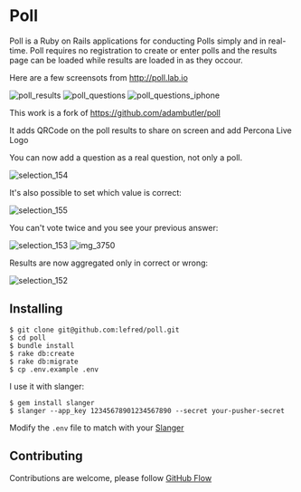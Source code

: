 # Poll

Poll is a Ruby on Rails applications for conducting Polls simply and in real-time. Poll requires no registration to create or enter polls and the results page can be loaded while results are loaded in as they occour.

Here are a few screensots from http://poll.lab.io

![poll_results](https://cloud.githubusercontent.com/assets/609675/14274324/e4cde01a-fb10-11e5-9069-36613f8ef245.png)
![poll_questions](https://cloud.githubusercontent.com/assets/609675/14274325/e4d0a3cc-fb10-11e5-8223-f4d139edb9f1.png)
![poll_questions_iphone](https://cloud.githubusercontent.com/assets/609675/14274326/e4d3c4bc-fb10-11e5-9b46-1b501c01b9b1.png)

This work is a fork of https://github.com/adambutler/poll

It adds QRCode on the poll results to share on screen and add Percona Live Logo

You can now add a question as a real question, not only a poll.

![selection_154](https://cloud.githubusercontent.com/assets/609675/14320324/e9dfa2e6-fc14-11e5-9a94-f86804ec0b3f.png)

It's also possible to set which value is correct:

![selection_155](https://cloud.githubusercontent.com/assets/609675/14320330/ee20f314-fc14-11e5-8314-acef3ce74b7d.png)

You can't vote twice and you see your previous answer:

![selection_153](https://cloud.githubusercontent.com/assets/609675/14320204/82c4d8b0-fc14-11e5-857d-84b1a6341d4c.png)
![img_3750](https://cloud.githubusercontent.com/assets/609675/14320220/9698f740-fc14-11e5-8015-01d37dc1213c.PNG)

Results are now aggregated only in correct or wrong:

![selection_152](https://cloud.githubusercontent.com/assets/609675/14320228/9ba610f6-fc14-11e5-9f93-50d6f6a1e1f0.png)


## Installing

```
$ git clone git@github.com:lefred/poll.git
$ cd poll
$ bundle install
$ rake db:create
$ rake db:migrate
$ cp .env.example .env
```

I use it with slanger:

```
$ gem install slanger
$ slanger --app_key 12345678901234567890 --secret your-pusher-secret
```

Modify the `.env` file to match with your  [Slanger](https://github.com/stevegraham/slanger)


## Contributing

Contributions are welcome, please follow [GitHub Flow](https://guides.github.com/introduction/flow/index.html)
